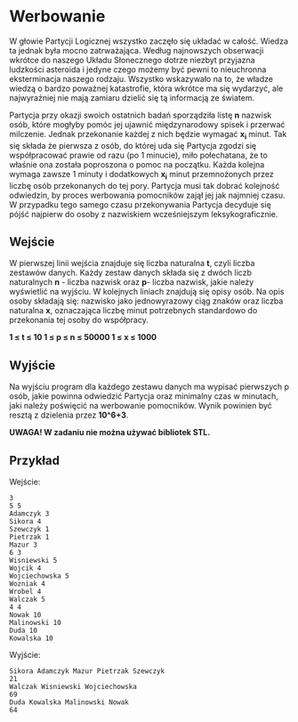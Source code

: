# Werbowanie

W głowie Partycji Logicznej wszystko zaczęło się układać w całość. Wiedza ta jednak była mocno zatrważająca. Według najnowszych obserwacji wkrótce do naszego Układu Słonecznego dotrze niezbyt przyjazna ludzkości asteroida i jedyne czego możemy być pewni to nieuchronna eksterminacja naszego rodzaju. Wszystko wskazywało na to, że władze wiedzą o bardzo poważnej katastrofie, która wkrótce ma się wydarzyć, ale najwyraźniej nie mają zamiaru dzielić się tą informacją ze światem.

Partycja przy okazji swoich ostatnich badań sporządziła listę **n** nazwisk osób, które mogłyby pomóc jej ujawnić międzynarodowy spisek i przerwać milczenie. Jednak przekonanie każdej z nich będzie wymagać **x<sub>i</sub>** minut. Tak się składa że pierwsza z osób, do której uda się Partycja zgodzi się współpracować prawie od razu (po 1 minucie), miło połechatana, że to właśnie ona została poproszona o pomoc na początku. Każda kolejna wymaga zawsze 1 minuty i dodatkowych **x<sub>i</sub>** minut przemnożonych przez liczbę osób przekonanych do tej pory. Partycja musi tak dobrać kolejność odwiedzin, by proces werbowania pomocników zajął jej jak najmniej czasu. W przypadku tego samego czasu przekonywania Partycja decyduje się pójść najpierw do osoby z nazwiskiem wcześniejszym leksykograficznie.

## Wejście
W pierwszej linii wejścia znajduje się liczba naturalna **t**, czyli liczba zestawów danych. Każdy zestaw danych składa się z dwóch liczb naturalnych **n** - liczba nazwisk oraz **p**- liczba nazwisk, jakie należy wyświetlić na wyjściu. W kolejnych liniach znajdują się opisy osób. Na opis osoby składają się: nazwisko jako jednowyrazowy ciąg znaków oraz liczba naturalna **x**, oznaczająca liczbę minut potrzebnych standardowo do przekonania tej osoby do współpracy.

**1 ≤ t ≤ 10
1 ≤ p ≤ n ≤ 50000
1 ≤ x ≤ 1000**

## Wyjście
Na wyjściu program dla każdego zestawu danych ma wypisać pierwszych p osób, jakie powinna odwiedzić Partycja oraz minimalny czas w minutach, jaki należy poświęcić na werbowanie pomocników. Wynik powinien być resztą z dzielenia przez **10^6+3**.

**UWAGA! W zadaniu nie można używać bibliotek STL.**

## Przykład
Wejście:
```
3
5 5
Adamczyk 3
Sikora 4
Szewczyk 1 
Pietrzak 1
Mazur 3
6 3
Wisniewski 5 
Wojcik 4 
Wojciechowska 5 
Wozniak 4 
Wrobel 4 
Walczak 5
4 4
Nowak 10 
Malinowski 10 
Duda 10 
Kowalska 10
```
Wyjście:
```
Sikora Adamczyk Mazur Pietrzak Szewczyk
21
Walczak Wisniewski Wojciechowska
69
Duda Kowalska Malinowski Nowak
64
```